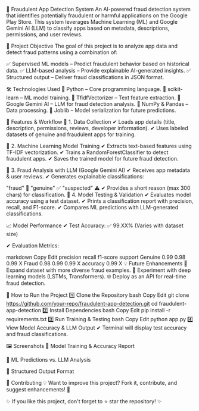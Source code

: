 🚀 Fraudulent App Detection System
An AI-powered fraud detection system that identifies potentially fraudulent or harmful applications on the Google Play Store. This system leverages Machine Learning (ML) and Google Gemini AI (LLM) to classify apps based on metadata, descriptions, permissions, and user reviews.

🎯 Project Objective
The goal of this project is to analyze app data and detect fraud patterns using a combination of:

✅ Supervised ML models – Predict fraudulent behavior based on historical data.
✅ LLM-based analysis – Provide explainable AI-generated insights.
✅ Structured output – Deliver fraud classifications in JSON format.

🛠 Technologies Used
🔹 Python – Core programming language.
🔹 scikit-learn – ML model training.
🔹 TfidfVectorizer – Text feature extraction.
🔹 Google Gemini AI – LLM for fraud detection analysis.
🔹 NumPy & Pandas – Data processing.
🔹 Joblib – Model serialization for future predictions.

📌 Features & Workflow
🔹 1. Data Collection
✔ Loads app details (title, description, permissions, reviews, developer information).
✔ Uses labeled datasets of genuine and fraudulent apps for training.

🔹 2. Machine Learning Model Training
✔ Extracts text-based features using TF-IDF vectorization.
✔ Trains a RandomForestClassifier to detect fraudulent apps.
✔ Saves the trained model for future fraud detection.

🔹 3. Fraud Analysis with LLM (Google Gemini AI)
✔ Receives app metadata & user reviews.
✔ Generates explainable classifications:

"fraud" 🚨
"genuine" ✅
"suspected" ⚠️
✔ Provides a short reason (max 300 chars) for classification.
🔹 4. Model Testing & Validation
✔ Evaluates model accuracy using a test dataset.
✔ Prints a classification report with precision, recall, and F1-score.
✔ Compares ML predictions with LLM-generated classifications.

📈 Model Performance
✔ Test Accuracy: ✅ 99.XX% (Varies with dataset size)

✔ Evaluation Metrics:

markdown
Copy
Edit
              precision    recall  f1-score   support
     Genuine       0.99      0.98      0.99        X
       Fraud       0.98      0.99      0.99        X
    accuracy                           0.99        X
💡 Future Enhancements
🔄 Expand dataset with more diverse fraud examples.
🤖 Experiment with deep learning models (LSTMs, Transformers).
🌐 Deploy as an API for real-time fraud detection.

📌 How to Run the Project
1️⃣ Clone the Repository
bash
Copy
Edit
git clone https://github.com/your-repo/fraudulent-app-detection.git
cd fraudulent-app-detection
2️⃣ Install Dependencies
bash
Copy
Edit
pip install -r requirements.txt
3️⃣ Run Training & Testing
bash
Copy
Edit
python app.py
4️⃣ View Model Accuracy & LLM Output
✔ Terminal will display test accuracy and fraud classifications.

🖼 Screenshots
🔹 Model Training & Accuracy Report


🔹 ML Predictions vs. LLM Analysis


🔹 Structured Output Format


📢 Contributing
💡 Want to improve this project? Fork it, contribute, and suggest enhancements! 🚀


✨ If you like this project, don't forget to ⭐ star the repository! ✨
